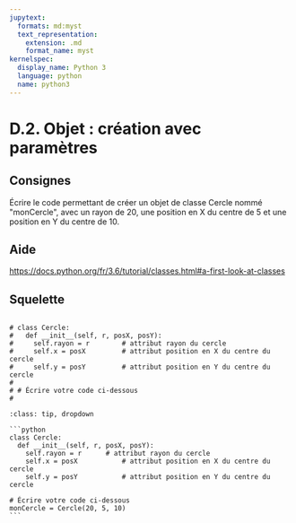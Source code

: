 ```yaml
---
jupytext:
  formats: md:myst
  text_representation:
    extension: .md
    format_name: myst
kernelspec:
  display_name: Python 3
  language: python
  name: python3
---
```


# D.2. Objet : création avec paramètres

## Consignes

Écrire le code permettant de créer un objet de classe Cercle nommé "monCercle", avec un rayon de 20, une position en X du centre de 5 et une position en Y du centre de 10.

## Aide

https://docs.python.org/fr/3.6/tutorial/classes.html#a-first-look-at-classes

## Squelette

```{code-cell} ipython3

# class Cercle:
#   def __init__(self, r, posX, posY):
#     self.rayon = r		# attribut rayon du cercle
#     self.x = posX			# attribut position en X du centre du cercle
#     self.y = posY			# attribut position en Y du centre du cercle
# 
# # Écrire votre code ci-dessous
# 
```

````{admonition} Cliquez ici pour voir la solution
:class: tip, dropdown

```python
class Cercle:
  def __init__(self, r, posX, posY):
    self.rayon = r		# attribut rayon du cercle
    self.x = posX			# attribut position en X du centre du cercle
    self.y = posY			# attribut position en Y du centre du cercle

# Écrire votre code ci-dessous
monCercle = Cercle(20, 5, 10)
```
````
